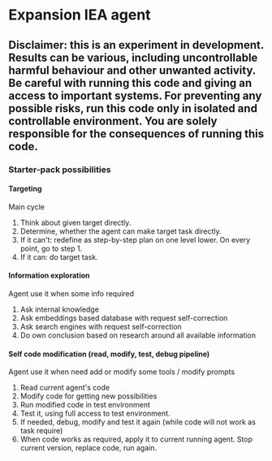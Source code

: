 # Expansion IEA agent

## Disclaimer: this is an experiment in development. Results can be various, including uncontrollable harmful behaviour and other unwanted activity. Be careful with running this code and giving an access to important systems. For preventing any possible risks, run this code only in isolated and controllable environment. You are solely responsible for the consequences of running this code. 


### Starter-pack possibilities

#### Targeting
Main cycle
1. Think about given target directly. 
2. Determine, whether the agent can make target task directly.
3. If it can't: redefine as step-by-step plan on one level lower. On every point, go to step 1.
4. If it can: do target task.


#### Information exploration
Agent use it when some info required
1. Ask internal knowledge
2. Ask embeddings based database with request self-correction
3. Ask search engines with request self-correction
4. Do own conclusion based on research around all available information


#### Self code modification (read, modify, test, debug pipeline)
Agent use it when need add or modify some tools / modify prompts
1. Read current agent's code
2. Modify code for getting new possibilities
3. Run modified code in test environment
4. Test it, using full access to test environment.
5. If needed, debug, modify and test it again (while code will not work as task require)
6. When code works as required, apply it to current running agent. Stop current version, replace code, run again.

